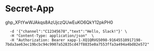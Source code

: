 # Secret-App
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
```
  -d '{"channel":"C12345678","text":"Hello, Slack!"}' \
  -H "Content-Type: application/json"  \
  -H "Authorization: Bearer xapp-1-XQ1QRVG5098-91645510917198-7bda3ae63ec19bcbc94c9907a52835cd47f8835e0a7553ffa3a494a4bd82e572"
```

